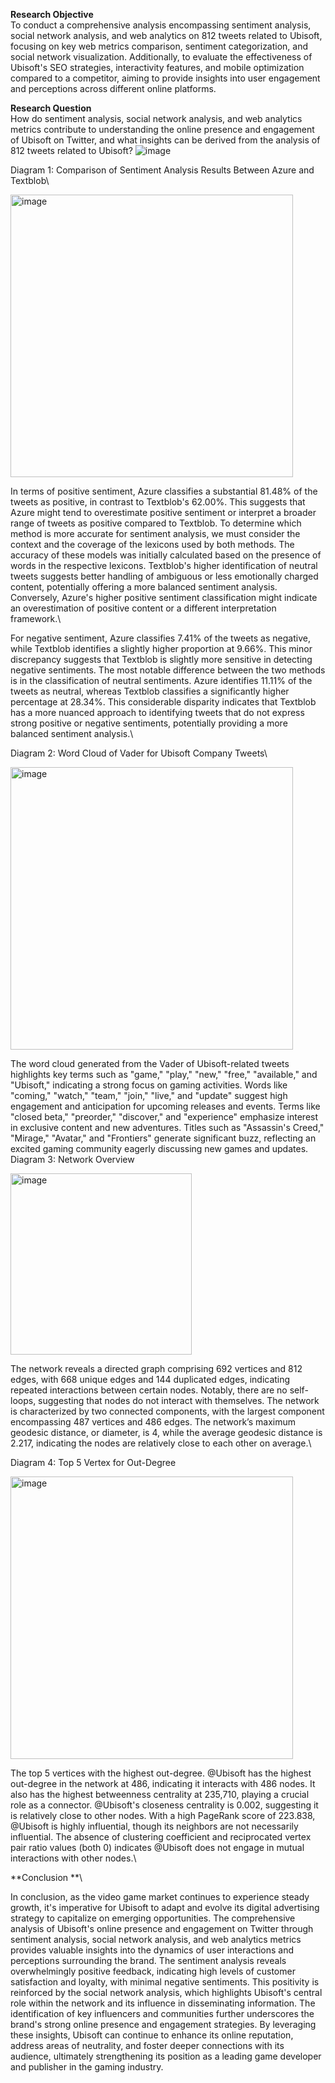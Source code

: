 **Research Objective** \
To conduct a comprehensive analysis encompassing sentiment analysis, social network analysis, and web analytics on 812 tweets related to Ubisoft, focusing on key web metrics comparison, sentiment categorization, and social network visualization. Additionally, to evaluate the effectiveness of Ubisoft's SEO strategies, interactivity features, and mobile optimization compared to a competitor, aiming to provide insights into user engagement and perceptions across different online platforms.

**Research Question**\
How do sentiment analysis, social network analysis, and web analytics metrics contribute to understanding the online presence and engagement of Ubisoft on Twitter, and what insights can be derived from the analysis of 812 tweets related to Ubisoft?
![image](https://github.com/user-attachments/assets/79b822e5-dd12-45ed-bf81-042aa3dfae04)


Diagram 1: Comparison of Sentiment Analysis Results Between Azure and Textblob\

<img width="452" alt="image" src="https://github.com/user-attachments/assets/3fe75976-f21c-4350-b9c6-b7fec4f139c6">

In terms of positive sentiment, Azure classifies a substantial 81.48% of the tweets as positive, in contrast to Textblob's 62.00%. This suggests that Azure might tend to overestimate positive sentiment or interpret a broader range of tweets as positive compared to Textblob. To determine which method is more accurate for sentiment analysis, we must consider the context and the coverage of the lexicons used by both methods. The accuracy of these models was initially calculated based on the presence of words in the respective lexicons. Textblob's higher identification of neutral tweets suggests better handling of ambiguous or less emotionally charged content, potentially offering a more balanced sentiment analysis. Conversely, Azure's higher positive sentiment classification might indicate an overestimation of positive content or a different interpretation framework.\

For negative sentiment, Azure classifies 7.41% of the tweets as negative, while Textblob identifies a slightly higher proportion at 9.66%. This minor discrepancy suggests that Textblob is slightly more sensitive in detecting negative sentiments. The most notable difference between the two methods is in the classification of neutral sentiments. Azure identifies 11.11% of the tweets as neutral, whereas Textblob classifies a significantly higher percentage at 28.34%. This considerable disparity indicates that Textblob has a more nuanced approach to identifying tweets that do not express strong positive or negative sentiments, potentially providing a more balanced sentiment analysis.\

Diagram 2: Word Cloud of Vader for Ubisoft Company Tweets\

<img width="452" alt="image" src="https://github.com/user-attachments/assets/d462fcd8-4aa0-469c-9344-02f9881fbd6b">

The word cloud generated from the Vader of Ubisoft-related tweets highlights key terms such as "game," "play," "new," "free," "available," and "Ubisoft," indicating a strong focus on gaming activities. Words like "coming," "watch," "team," "join," "live," and "update" suggest high engagement and anticipation for upcoming releases and events. Terms like "closed beta," "preorder," "discover," and "experience" emphasize interest in exclusive content and new adventures. Titles such as "Assassin's Creed," "Mirage," "Avatar," and "Frontiers" generate significant buzz, reflecting an excited gaming community eagerly discussing new games and updates.\
Diagram 3: Network Overview

<img width="290" alt="image" src="https://github.com/user-attachments/assets/1985a90f-4b32-458e-83d4-32ad7566a453">

The network reveals a directed graph comprising 692 vertices and 812 edges, with 668 unique edges and 144 duplicated edges, indicating repeated interactions between certain nodes. Notably, there are no self-loops, suggesting that nodes do not interact with themselves. The network is characterized by two connected components, with the largest component encompassing 487 vertices and 486 edges. The network’s maximum geodesic distance, or diameter, is 4, while the average geodesic distance is 2.217, indicating the nodes are relatively close to each other on average.\

Diagram 4: Top 5 Vertex for Out-Degree

<img width="452" alt="image" src="https://github.com/user-attachments/assets/6f7f9864-dcb1-417c-a85f-11b576150d9d">

The top 5 vertices with the highest out-degree. @Ubisoft has the highest out-degree in the network at 486, indicating it interacts with 486 nodes. It also has the highest betweenness centrality at 235,710, playing a crucial role as a connector. @Ubisoft's closeness centrality is 0.002, suggesting it is relatively close to other nodes. With a high PageRank score of 223.838, @Ubisoft is highly influential, though its neighbors are not necessarily influential. The absence of clustering coefficient and reciprocated vertex pair ratio values (both 0) indicates @Ubisoft does not engage in mutual interactions with other nodes.\

**Conclusion **\

In conclusion, as the video game market continues to experience steady growth, it's imperative for Ubisoft to adapt and evolve its digital advertising strategy to capitalize on emerging opportunities. The comprehensive analysis of Ubisoft's online presence and engagement on Twitter through sentiment analysis, social network analysis, and web analytics metrics provides valuable insights into the dynamics of user interactions and perceptions surrounding the brand. The sentiment analysis reveals overwhelmingly positive feedback, indicating high levels of customer satisfaction and loyalty, with minimal negative sentiments. This positivity is reinforced by the social network analysis, which highlights Ubisoft's central role within the network and its influence in disseminating information. The identification of key influencers and communities further underscores the brand's strong online presence and engagement strategies. By leveraging these insights, Ubisoft can continue to enhance its online reputation, address areas of neutrality, and foster deeper connections with its audience, ultimately strengthening its position as a leading game developer and publisher in the gaming industry.


